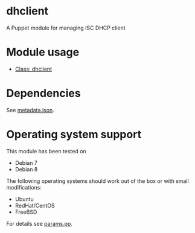 # dhclient

A Puppet module for managing ISC DHCP client

# Module usage

* [Class: dhclient](manifests/init.pp)

# Dependencies

See [metadata.json](metadata.json).

# Operating system support

This module has been tested on

* Debian 7
* Debian 8

The following operating systems should work out of the box or with small 
modifications:

* Ubuntu
* RedHat/CentOS
* FreeBSD

For details see [params.pp](manifests/params.pp).
